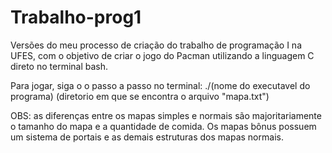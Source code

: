 # Trabalho-prog1

Versões do meu processo de criação do trabalho de programação I na UFES, com o objetivo de criar o jogo do Pacman utilizando a linguagem C direto no terminal bash.

Para jogar, siga o o passo a passo no terminal:
    ./(nome do executavel do programa) (diretorio em que se encontra o arquivo "mapa.txt")

OBS: as diferenças entre os mapas simples e normais são majoritariamente o tamanho do mapa e a quantidade de comida. Os mapas bônus possuem um sistema de portais e as demais estruturas dos mapas normais.

